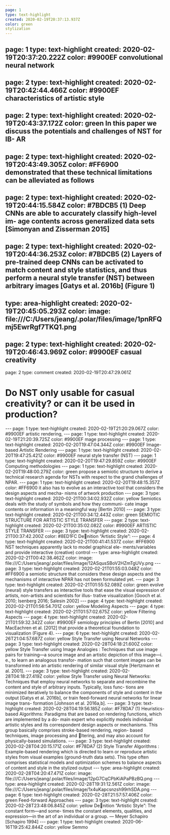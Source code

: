 ```yaml
---
page: 1
type: text-highlight
created: 2020-02-19T20:37:13.937Z
color: green
stylization
---
```

page: 1
type: text-highlight
created: 2020-02-19T20:37:20.222Z
color: #9900EF
convolutional neural network
---
page: 2
type: text-highlight
created: 2020-02-19T20:42:44.466Z
color: #9900EF
characteristics of artistic style
---
page: 2
type: text-highlight
created: 2020-02-19T20:43:37.172Z
color: green
In this paper we discuss the potentials and challenges of NST for IB-
AR
---
page: 2
type: text-highlight
created: 2020-02-19T20:43:49.305Z
color: #FF6900
 demonstrated that these technical
limitations can be alleviated as follows
---
page: 2
type: text-highlight
created: 2020-02-19T20:44:15.584Z
color: #7BDCB5
(1) Deep CNNs are able to accurately classify high-level im-
age contents across generalized data sets [Simonyan and
Zisserman 2015]
---
page: 2
type: text-highlight
created: 2020-02-19T20:44:36.253Z
color: #7BDCB5
(2) Layers of pre-trained deep CNNs can be activated to match
content  and  style  statistics,  and  thus  perform  a
neural
style transfer
(NST) between
arbitrary
images [Gatys et al.
2016b] (Figure 1)
---
type: area-highlight
created: 2020-02-19T20:45:05.293Z
color: 
image: file:///C:/Users/jeang/.polar/files/image/1pnRFQmj5EwrRgf7TKQ1.png
---
page: 2
type: text-highlight
created: 2020-02-19T20:46:43.969Z
color: #9900EF
 casual creativity
---
page: 2
type: comment
created: 2020-02-19T20:47:29.061Z
<h1><b>Do NST only usable for casual creativity? or can it be used in production?</b></h1>
---
page: 1
type: text-highlight
created: 2020-02-19T21:20:29.067Z
color: #9900EF
artistic rendering,
---
page: 1
type: text-highlight
created: 2020-02-19T21:20:39.725Z
color: #9900EF
mage processing
---
page: 1
type: text-highlight
created: 2020-02-20T19:47:04.344Z
color: #9900EF
Image-based Artistic Rendering
---
page: 1
type: text-highlight
created: 2020-02-20T19:47:25.421Z
color: #9900EF
neural style transfer
(NST)
---
page: 1
type: text-highlight
created: 2020-02-20T19:47:29.859Z
color: #9900EF
Computing methodologies
---
page: 1
type: text-highlight
created: 2020-02-20T19:48:00.279Z
color: green
propose a semiotic structure to derive a technical
research agenda for NSTs with respect to the grand challenges of
NPAR.
---
page: 1
type: text-highlight
created: 2020-02-20T19:48:15.357Z
color: #FF6900
it also has to evolve as
an interactive tool that considers the design aspects and mecha-
nisms of artwork production
---
page: 3
type: text-highlight
created: 2020-02-21T00:34:02.932Z
color: yellow
Semiotics deals with the study of symbols and how they communi-
cate image contents or information in a meaningful way [Bertin
2010]
---
page: 3
type: text-highlight
created: 2020-02-21T00:34:12.443Z
color: green
 SEMIOTIC STRUCTURE FOR ARTISTIC
STYLE TRANSFER
---
page: 2
type: text-highlight
created: 2020-02-21T00:35:02.082Z
color: #9900EF
ARTISTIC STYLE TRANSFER
---
page: 3
type: text-highlight
created: 2020-02-21T00:37:42.200Z
color: #8ED1FC
Denition “Artistic Style”:
---
page: 4
type: text-highlight
created: 2020-02-21T00:41:41.537Z
color: #FF6900
NST techniques apparently lack to model graphical ele-
ments/variables and provide interactive (creative) control
---
type: area-highlight
created: 2020-02-21T00:42:38.462Z
color: 
image: file:///C:/Users/jeang/.polar/files/image/12ASqusSBoV2HZmTgUVy.png
---
page: 3
type: text-highlight
created: 2020-02-21T01:55:03.048Z
color: #FF6900
a semiotic structure that considers
these design aspects and the mechanisms of interactive NPAR has
not been formulated yet.
---
page: 3
type: text-highlight
created: 2020-02-21T01:55:52.089Z
color: green
evolve (neural) style transfers as interactive tools that ease
the visual expression of artists, non-artists and scientists for illus-
trative visualization [Gooch et al. 2010; Isenberg 2016; Salesin 2002]
---
page: 4
type: text-highlight
created: 2020-02-21T01:56:54.701Z
color: yellow
Modeling Aspects
---
page: 4
type: text-highlight
created: 2020-02-21T01:57:02.675Z
color: yellow
Filtering Aspects
---
page: 4
type: text-highlight
created: 2020-02-21T01:59:32.342Z
color: #9900EF
semiology principles of Bertin [2010] and MacEachren et al. [2012]
that provide a theoretical foundation to visualization (Figure 4).
---
page: 6
type: text-highlight
created: 2020-02-26T21:04:57.687Z
color: yellow
Style Transfer using Neural Networks
---
page: 3
type: text-highlight
created: 2020-02-28T04:18:21.600Z
color: yellow
Style Transfer using Image Analogies : Techniques that
use image pairs for training—a source image and an artistic
depiction of this image—i. e., to learn an analogous transfor-
mation such that content images can be transformed into
an artistic rendering of similar visual style [Hertzmann
et al. 2001].
---
page: 3
type: text-highlight
created: 2020-02-28T04:18:27.419Z
color: yellow
Style Transfer using Neural Networks: Techniques that
employ neural networks to separate and recombine the
content and style of arbitrary inputs. Typically, loss func-
tions are minimized iteratively to balance the components
of
style
and
content
in the output [Gatys et al. 2016b], or
train feed-forward neural networks for linear image trans-
formation [Johnson et al. 2016a,b].
---
page: 3
type: text-highlight
created: 2020-02-28T04:19:56.185Z
color: #F78DA7
(1) Heuristics-based Algorithms: Paradigms that are based
on rendering functions, which are implemented by a do-
main expert who explicitly models individual artistic styles
and its correspondent design aspects or mechanisms. This
group basically comprises stroke-based rendering, region-
based techniques, image processing and ltering, and may
also account for physically-based simulations.
---
page: 3
type: text-highlight
created: 2020-02-28T04:20:15.171Z
color: #F78DA7
(2) Style Transfer Algorithms : Example-based rendering
which is directed to learn or reproduce artistic styles from
visual examples (ground-truth data sets). This type often
comprises statistical models and optimization schemes to
balance aspects of
content
and
style
in the stylized output
---
type: area-highlight
created: 2020-02-28T04:20:47.471Z
color: 
image: file:///C:/Users/jeang/.polar/files/image/12pG7CqCPbKiAPaPBzBQ.png
---
type: area-highlight
created: 2020-02-28T19:31:12.561Z
color: 
image: file:///C:/Users/jeang/.polar/files/image/1x4uKapcsnzsh99rhSDA.png
---
page: 6
type: text-highlight
created: 2020-02-28T21:57:57.406Z
color: green
Feed-forward Approaches
---
page: 3
type: text-highlight
created: 2020-02-28T23:48:06.845Z
color: yellow
Denition “Artistic Style”: The constant form—and some-
times the constant elements, qualities, and expression—in
the art of an individual or a group.
— Meyer Schapiro [Schapiro 1994]
---
page: 1
type: text-highlight
created: 2020-06-16T19:25:42.844Z
color: yellow
Semmo
